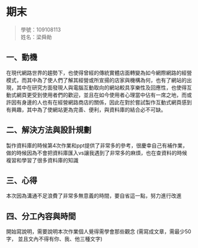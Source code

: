 # 期末
>
>學號：109108113
><br />
>姓名：梁舜勛
><br />

## 一、動機

在現代網路世界的趨勢下，也使得曾經的傳統實體店面轉變為如今網際網路的經營模式，而其中為了使人們了解其經營或所宣揚的店家與機構為何，也有了網站的出現，其中在研究方面發現人與電腦互動取向的網站較具享樂性及回應性，也使得互動式網頁更受到使用者們的歡迎，並且在如今使用者心理當中佔有一席之地，而或許因有身邊的人也有在經營網路商店的關係，因此在對於嘗試製作互動式網頁感到有興趣，其中為了使網站更為完善、便利，與資料庫的結合必不可缺。

## 二、解決方法與設計規劃

製作資料庫的時候第4次作業和ppt提供了非常多的參考，很慶幸自己有補作業，做的時候因為不會把資料庫匯入vs讓我遇到了非常多的麻煩，也在查資料的時候複習和學習了很多資料庫的知識
## 三、心得

本次因為溝通不足浪費了非常多無意義的時間，要自省這一點，努力進行改進
## 四、分工內容與時間

開始寫說明，需要說明本次作業個人覺得需學會那些觀念 (需寫成文章，需最少50字，
並且文內不得有你、我、他三種文字)

